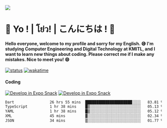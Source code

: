 <a href="#">
  <img src="https://user-images.githubusercontent.com/53619535/207896410-fee92aa4-65f2-4b27-91d3-86f8424178d3.gif" />
</a>

# 👋 Yo ! | โย่ว! | こんにちは ! 👋

<h4>Hello everyone, welcome to my profile and sorry for my English. 😅
I'm studying Computer Engineering and Digital Technology at KMITL, and I want to learn new things about coding. Please correct me if I make any mistakes. Nice to meet you! 😄</h4>

[![status](https://img.shields.io/badge/Freelance_status-Not_Avaliable-red)](https://whyzotee.vercel.app)
[![wakatime](https://wakatime.com/badge/user/3ff4daa0-dc37-4cca-9446-11cce239b396.svg)](https://wakatime.com/@3ff4daa0-dc37-4cca-9446-11cce239b396)

#### Coding
[![Develop in Expo Snack](https://img.shields.io/badge/Flutter-119EFF.svg?style=for-the-badge&logo=flutter&labelColor=FFF&logoColor=119EFF)](https://flutter.dev/)
[![Develop in Expo Snack](https://img.shields.io/badge/Expo-000.svg?style=for-the-badge&logo=EXPO&labelColor=FFF&logoColor=000)](https://expo.dev/)

<!--START_SECTION:waka-->

```txt
Dart                26 hrs 55 mins  █████████████████████░░░░   83.81 %
TypeScript          1 hr 38 mins    █▒░░░░░░░░░░░░░░░░░░░░░░░   05.13 %
YAML                1 hr 38 mins    █▒░░░░░░░░░░░░░░░░░░░░░░░   05.12 %
XML                 45 mins         ▓░░░░░░░░░░░░░░░░░░░░░░░░   02.34 %
JSON                34 mins         ▒░░░░░░░░░░░░░░░░░░░░░░░░   01.77 %
```

<!--END_SECTION:waka-->
